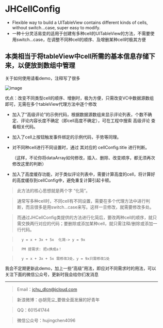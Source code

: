 JHCellConfig
=======

- Flexible way to build a UITableView contains different kinds of cells, without switch...case, super easy to modify.
- 一种十分灵活易变的适用于创建有多种cell的UITableView的方法，不需要使用switch...case，在调整不同种cell的顺序、及增删某种cell时极其方便


本类相当于将tableView中cell所需的基本信息存储下来，以便放到数组中管理
----

关于如何使用请看demo，注释写了很多

![image](https://github.com/JC-Hu/JHCellConfig/blob/master/123.gif)


优点：改变不同类型cell的顺序、增删时，极为方便，只需改变VC中数据源数组即可，无需在多个tableView代理方法中逐个修改


*   加入了“高级评论”的示例代码，根据数据源数组来显示评论列表，个数不确定、评论内容长度不确定（即cell高度不确定），可在工程中搜索 高级评论 查看相关代码。

*   加入了cell上按钮触发事件绑定的示例代码，手势等同理。

*   对不同种cell进行不同设置时，通过 其对应的 cellConfig.title 进行判断。

    （这样，不论你将dataArray如何修改，插入、删除、改变顺序，都无须再次修改这里的判断）
*   加入了高度缓存功能，对于类似评论列表中，需要计算高度的cell，将计算好的高度缓存到cellConfig中，避免重复计算引起卡顿。


>   此方法的核心思想就是两个字 “化简”。

>   通常写多种cell时，不同cell有不同设置，需要在多个代理方法中进行判断，而且很多是用switch...case来写。这样一旦修改，就需要修改多处。

>   而通过JHCellConfig类提供的方法进行化简后，要改两种cell的顺序，就只需交换两行对应的代码；要删除或添加某种cell，就只需注释/删除或添加一行代码。

>       y = x + 3x + 5x  化简-> y = 9x

>       PM 提需求: 把x换成a！

>       y = x + 3x + 5x 需修改3处，y = 9x只需修改1处






我会不定期更新此demo，加上一些“高级”用法，即应对不同需求时的用法，可以关注下面的微信公众号，更新时我会给你们发消息

-------
> Email：jchu_dlcn@icloud.com

> 新浪微博：@胡竞尘_要做全面发展的好青年

> QQ：601541744

> 微信公众号：hujingchen4096